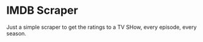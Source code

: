 # IMDB Scraper

Just a simple scraper to get the ratings to a TV SHow, every episode, every season.
